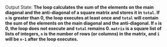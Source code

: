 Output State: **The loop calculates the sum of the elements on the main diagonal and the anti-diagonal of a square matrix and stores it in `total`. If `n` is greater than 0, the loop executes at least once and `total` will contain the sum of the elements on the main diagonal and the anti-diagonal. If `n` is 0, the loop does not execute and `total` remains 0. `matrix` is a square list of lists of integers, `n` is the number of rows (or columns) in the matrix, and `i` will be `n-1` after the loop executes.**